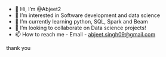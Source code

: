- 👋 Hi, I’m @Abjeet2
- 👀 I’m interested in Software development and data science
- 🌱 I’m currently learning python, SQL, Spark and Beam
- 💞️ I’m looking to collaborate on Data science projects! 
- 📫 How to reach me - Email - abjeet.singh09@gmail.com

<!---
Abjeet2/Abjeet2 is a ✨ special ✨ repository because its `README.md` (this file) appears on your GitHub profile.
You can click the Preview link to take a look at your changes.
--->
thank you
